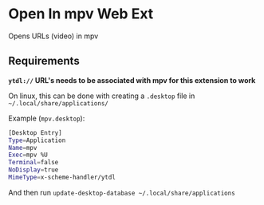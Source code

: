 # Open In mpv Web Ext

Opens URLs (video) in mpv

## Requirements

**`ytdl://` URL's needs to be associated with mpv for this extension to work**

On linux, this can be done with creating a `.desktop` file in `~/.local/share/applications/`

Example (`mpv.desktop`):

```sh
[Desktop Entry]
Type=Application
Name=mpv
Exec=mpv %U
Terminal=false
NoDisplay=true
MimeType=x-scheme-handler/ytdl
```

And then run `update-desktop-database ~/.local/share/applications`
